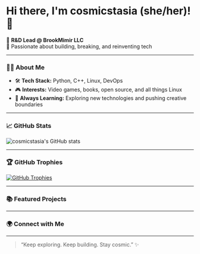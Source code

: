 # Hi there, I'm cosmicstasia (she/her)! 👋

🌌 **R&D Lead @ BrookMimir LLC**  
🚀 Passionate about building, breaking, and reinventing tech

---

### 👨‍💻 About Me


- 🛠️ **Tech Stack:** Python, C++, Linux, DevOps
- 🎮 **Interests:** Video games, books, open source, and all things Linux
- 🧠 **Always Learning:** Exploring new technologies and pushing creative boundaries


---

### 📈 GitHub Stats

![cosmicstasia's GitHub stats](https://github-readme-stats.vercel.app/api?username=cosmicstasia&show_icons=true&theme=tokyonight&count_private=true)

---

### 🏆 GitHub Trophies

[![GitHub Trophies](https://github-profile-trophy.vercel.app/?username=cosmicstasia&theme=tokyonight&column=7)](https://github.com/ryo-ma/github-profile-trophy)

---

### 📚 Featured Projects

<!-- Add links to your favorite or most notable projects here!
- [Project Name](project-link) - short description
- [Another Project](another-link) - short description
-->

---

### 🌍 Connect with Me

<!-- Add your social or professional links here!
[LinkedIn](#)
[Website](#)
[Twitter/X](#)
-->

---

> “Keep exploring. Keep building. Stay cosmic.” ✨
